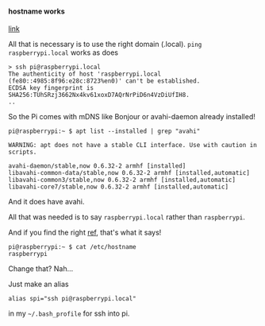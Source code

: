 #### hostname works

[link](https://www.howtogeek.com/167190/how-and-why-to-assign-the-.local-domain-to-your-raspberry-pi/)

All that is necessary is to use the right domain (.local).  ``ping raspberrypi.local`` works as does

```
> ssh pi@raspberrypi.local
The authenticity of host 'raspberrypi.local (fe80::4985:8f96:e28c:8723%en0)' can't be established.
ECDSA key fingerprint is SHA256:TUhSRzj3662Nx4kv61xoxD7AQrNrPiD6n4VzDiUfIH8.
..
```

So the Pi comes with mDNS like Bonjour or avahi-daemon already installed!

```
pi@raspberrypi:~ $ apt list --installed | grep "avahi"

WARNING: apt does not have a stable CLI interface. Use with caution in scripts.

avahi-daemon/stable,now 0.6.32-2 armhf [installed]
libavahi-common-data/stable,now 0.6.32-2 armhf [installed,automatic]
libavahi-common3/stable,now 0.6.32-2 armhf [installed,automatic]
libavahi-core7/stable,now 0.6.32-2 armhf [installed,automatic]
```

And it does have avahi.  

All that was needed is to say ``raspberrypi.local`` rather than ``raspberrypi``.

And if you find the right [ref](https://www.raspberrypi.org/forums/viewtopic.php?t=18207), that's what it says!

```
pi@raspberrypi:~ $ cat /etc/hostname
raspberrypi
```

Change that?
Nah...

Just make an alias

```
alias spi="ssh pi@raspberrypi.local"
```

in my ``~/.bash_profile`` for ssh into pi.

